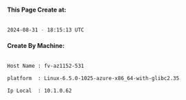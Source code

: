 
   
#### This Page Create at:

```bash

2024-08-31 - 18:15:13 UTC

```

#### Create By Machine:

```bash

Host Name : fv-az1152-531

platform  : Linux-6.5.0-1025-azure-x86_64-with-glibc2.35

Ip Local  : 10.1.0.62

```

